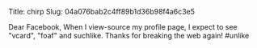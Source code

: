 Title: chirp
Slug: 04a076bab2c4ff89b1d36b98f4a6c3e5

Dear Facebook, When I view-source my profile page, I expect to see "vcard", "foaf" and suchlike. Thanks for breaking the web again! #unlike
